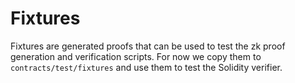 # Fixtures

Fixtures are generated proofs that can be used to test the zk proof generation and verification scripts. For now we copy them to `contracts/test/fixtures` and use them to test the Solidity verifier.
